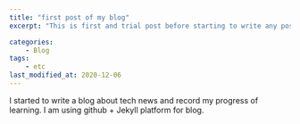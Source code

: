 ```yaml
---
title: "first post of my blog"
excerpt: "This is first and trial post before starting to write any posts."

categories:
	- Blog
tags:
	- etc
last_modified_at: 2020-12-06
---
```


I started to write a blog about tech news and record my progress of learning.
I am using github + Jekyll platform for blog. 
